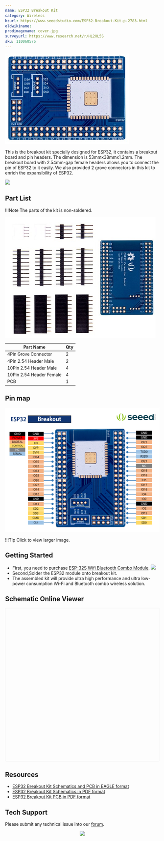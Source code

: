 ```yaml
---
name: ESP32 Breakout Kit
category: Wireless
bzurl: https://www.seeedstudio.com/ESP32-Breakout-Kit-p-2783.html
oldwikiname:
prodimagename: cover.jpg
surveyurl: https://www.research.net/r/HL2XL5S
sku: 110060576
---
```


![](https://raw.githubusercontent.com/SeeedDocument/ESP32_Breakout_Kit/master/img/cover.jpg)

This is the breakout kit specially designed for ESP32, it contains a breakout board and pin headers. The dimension is 53mmx38mmx1.2mm. The breakout board with 2.54mm-gap female headers allows you to connect the pin of ESP32 to it easily. We also provided 2 grove connectors in this kit to enrich the expansibility of ESP32.


[![](https://files.seeedstudio.com/wiki/Seeed-WiKi/docs/images/get_one_now.png)](https://www.seeedstudio.com/ESP32-Breakout-Kit-p-2783.html)

## Part List

!!!Note
    The parts of the kit is non-soldered.

![](https://raw.githubusercontent.com/SeeedDocument/ESP32_Breakout_Kit/master/img/part_list.jpg)

|Part Name|Qty|
|---------|---|
|4Pin Grove Connector|2|
|4Pin 2.54 Header Male|2|
|10Pin 2.54 Header Male|4|
|10Pin 2.54 Header Female|4|
|PCB|1|

## Pin map

[![](https://raw.githubusercontent.com/SeeedDocument/ESP32_Breakout_Kit/master/img/esp32_breakout_pin.png)](https://raw.githubusercontent.com/SeeedDocument/ESP32_Breakout_Kit/master/img/esp32_breakout_pin.png)

!!!Tip
    Click to view larger image.

## Getting Started

- First, you need to purchase [ESP-32S Wifi Bluetooth Combo Module](https://www.seeedstudio.com/ESP-32S-Wifi-Bluetooth-Combo-Module-p-2706.html).
![](https://files.seeedstudio.com/wiki/ESP32_Breakout_Kit/img/ESP32.jpg)
- Second,Solder the ESP32 module onto breakout kit.
- The assembled kit will provide ultra high performance and ultra low-power consumption Wi-Fi and Bluetooth combo wireless solution.


## Schematic Online Viewer

<div class="altium-ecad-viewer" data-project-src="https://github.com/SeeedDocument/ESP32_Breakout_Kit/raw/master/res/319011771_ESP32%20Extension%20Board%20v1.0_%E5%8E%9F%E7%90%86%E5%9B%BE.zip" style="border-radius: 0px 0px 4px 4px; height: 500px; border-style: solid; border-width: 1px; border-color: rgb(241, 241, 241); overflow: hidden; max-width: 1280px; max-height: 700px; box-sizing: border-box;" />
</div>


## Resources

* [ESP32 Breakout Kit Schematics and PCB in EAGLE format](https://files.seeedstudio.com/wiki/ESP32_Breakout_Kit/res/319011771_ESP32%20Extension%20Board%20v1.0_%E5%8E%9F%E7%90%86%E5%9B%BE.zip)
* [ESP32 Breakout Kit Schematics in PDF format](https://files.seeedstudio.com/wiki/ESP32_Breakout_Kit/res/ESP32%20Extension%20Board%20v1.0.pdf)
* [ESP32 Breakout Kit PCB in PDF format](https://files.seeedstudio.com/wiki/ESP32_Breakout_Kit/res/ESP32%20Extension%20Board%20v1.0%20PCB.pdf)

## Tech Support
Please submit any technical issue into our [forum](http://forum.seeedstudio.com/). <br /><p style="text-align:center"><a href="https://www.seeedstudio.com/act-4.html?utm_source=wiki&utm_medium=wikibanner&utm_campaign=newproducts" target="_blank"><img src="https://files.seeedstudio.com/wiki/Wiki_Banner/new_product.jpg" /></a></p>